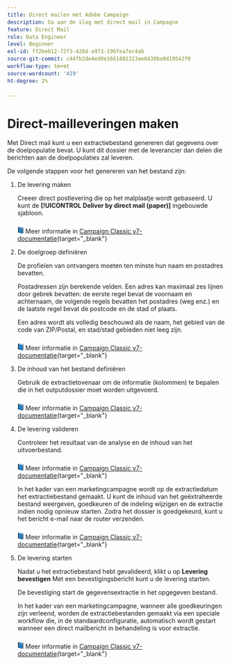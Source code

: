 ```yaml
---
title: Direct mailen met Adobe Campaign
description: Ga aan de slag met direct mail in Campagne
feature: Direct Mail
role: Data Engineer
level: Beginner
exl-id: ff2be012-72f3-428d-a973-196fea7ec4ab
source-git-commit: c44fb2de4ed0e1661801313ae0430ba9d19542f0
workflow-type: tm+mt
source-wordcount: '419'
ht-degree: 2%

---
```


# Direct-mailleveringen maken

Met Direct mail kunt u een extractiebestand genereren dat gegevens over de doelpopulatie bevat. U kunt dit dossier met de leverancier dan delen die berichten aan de doelpopulaties zal leveren.

De volgende stappen voor het genereren van het bestand zijn:

1. De levering maken

   Creeer direct postlevering die op het malplaatje wordt gebaseerd. U kunt de **[!UICONTROL Deliver by direct mail (paper)]** ingebouwde sjabloon.

   ![](../assets/do-not-localize/book.png) Meer informatie in [Campaign Classic v7-documentatie](https://experienceleague.adobe.com/docs/campaign-classic/using/sending-messages/sending-direct-mail/creating-a-direct-mail-delivery.html){target=&quot;_blank&quot;}

1. De doelgroep definiëren

   De profielen van ontvangers moeten ten minste hun naam en postadres bevatten.

   Postadressen zijn berekende velden. Een adres kan maximaal zes lijnen door gebrek bevatten: de eerste regel bevat de voornaam en achternaam, de volgende regels bevatten het postadres (weg enz.) en de laatste regel bevat de postcode en de stad of plaats.

   Een adres wordt als volledig beschouwd als de naam, het gebied van de code van ZIP/Postal, en stad/stad gebieden niet leeg zijn.

   ![](../assets/do-not-localize/book.png) Meer informatie in [Campaign Classic v7-documentatie](https://experienceleague.adobe.com/docs/campaign-classic/using/sending-messages/key-steps-when-creating-a-delivery/steps-defining-the-target-population.html){target=&quot;_blank&quot;}

1. De inhoud van het bestand definiëren

   Gebruik de extractietovenaar om de informatie (kolommen) te bepalen die in het outputdossier moet worden uitgevoerd.

   ![](../assets/do-not-localize/book.png) Meer informatie in [Campaign Classic v7-documentatie](https://experienceleague.adobe.com/docs/campaign-classic/using/sending-messages/sending-direct-mail/defining-the-direct-mail-content.html){target=&quot;_blank&quot;}

1. De levering valideren

   Controleer het resultaat van de analyse en de inhoud van het uitvoerbestand.

   ![](../assets/do-not-localize/book.png) Meer informatie in [Campaign Classic v7-documentatie](https://experienceleague.adobe.com/docs/campaign-classic/using/sending-messages/sending-direct-mail/validating.html){target=&quot;_blank&quot;}

   In het kader van een marketingcampagne wordt op de extractiedatum het extractiebestand gemaakt. U kunt de inhoud van het geëxtraheerde bestand weergeven, goedkeuren of de indeling wijzigen en de extractie indien nodig opnieuw starten. Zodra het dossier is goedgekeurd, kunt u het bericht e-mail naar de router verzenden.

   ![](../assets/do-not-localize/book.png) Meer informatie in [Campaign Classic v7-documentatie](https://experienceleague.adobe.com/docs/campaign-classic/using/orchestrating-campaigns/orchestrate-campaigns/marketing-campaign-approval.html#approving-an-extraction-file){target=&quot;_blank&quot;}

1. De levering starten

   Nadat u het extractiebestand hebt gevalideerd, klikt u op **Levering bevestigen** Met een bevestigingsbericht kunt u de levering starten.

   De bevestiging start de gegevensextractie in het opgegeven bestand.

   In het kader van een marketingcampagne, wanneer alle goedkeuringen zijn verleend, worden de extractiebestanden gemaakt via een speciale workflow die, in de standaardconfiguratie, automatisch wordt gestart wanneer een direct mailbericht in behandeling is voor extractie.

   ![](../assets/do-not-localize/book.png) Meer informatie in [Campaign Classic v7-documentatie](https://experienceleague.adobe.com/docs/campaign-classic/using/orchestrating-campaigns/orchestrate-campaigns/marketing-campaign-deliveries.html#starting-an-offline-delivery){target=&quot;_blank&quot;}
